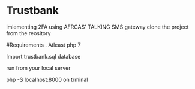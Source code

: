 # Trustbank
imlementing 2FA using AFRCAS' TALKING SMS gateway
 clone the project from the reository
 
 #Requirements
 . Atleast php 7
 
 Import trustbank.sql database
 
run from your local server

php -S localhost:8000  on trminal
